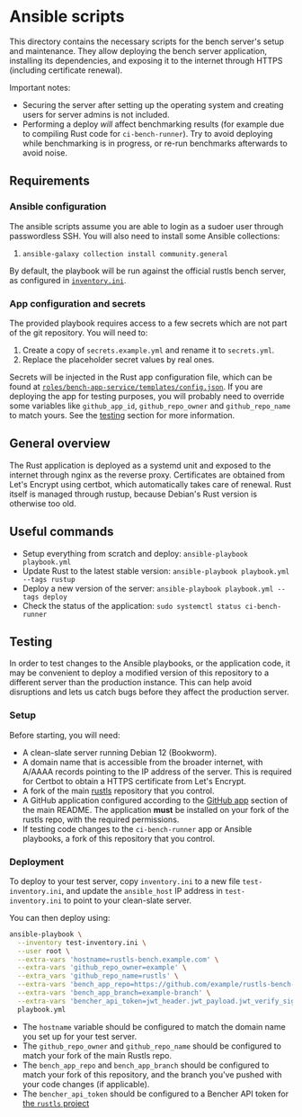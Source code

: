 # Ansible scripts

This directory contains the necessary scripts for the bench server's setup and maintenance. They
allow deploying the bench server application, installing its dependencies, and exposing it to the
internet through HTTPS (including certificate renewal).

Important notes:

* Securing the server after setting up the operating system and creating users for server admins is not included.
* Performing a deploy _will_ affect benchmarking results (for example due to compiling Rust code for `ci-bench-runner`).
  Try to avoid deploying while benchmarking is in progress, or re-run benchmarks afterwards to avoid noise.

## Requirements

### Ansible configuration

The ansible scripts assume you are able to login as a sudoer user through passwordless SSH. You will
also need to install some Ansible collections:

1. `ansible-galaxy collection install community.general`

By default, the playbook will be run against the official rustls bench server, as configured in
[`inventory.ini`](inventory.ini).

### App configuration and secrets

The provided playbook requires access to a few secrets which are not part of the git repository. You
will need to:

1. Create a copy of `secrets.example.yml` and rename it to `secrets.yml`.
1. Replace the placeholder secret values by real ones.

Secrets will be injected in the Rust app configuration file, which can be found at
[`roles/bench-app-service/templates/config.json`](roles/bench-app-service/templates/config.json).
If you are deploying the  app for testing purposes, you will probably need to override some variables like
`github_app_id`, `github_repo_owner` and `github_repo_name` to match yours. See the [testing](#testing)
section for more information.

## General overview

The Rust application is deployed as a systemd unit and exposed to the internet through nginx as the
reverse proxy. Certificates are obtained from Let's Encrypt using certbot, which automatically takes
care of renewal. Rust itself is managed through rustup, because Debian's Rust version is otherwise
too old.

## Useful commands

- Setup everything from scratch and deploy: `ansible-playbook playbook.yml`
- Update Rust to the latest stable version: `ansible-playbook playbook.yml --tags rustup`
- Deploy a new version of the server: `ansible-playbook playbook.yml --tags deploy`
- Check the status of the application: `sudo systemctl status ci-bench-runner`

## Testing

In order to test changes to the Ansible playbooks, or the application code, it may be convenient to
deploy a modified version of this repository to a different server than the production instance. This
can help avoid disruptions and lets us catch bugs before they affect the production server.

### Setup

Before starting, you will need:

* A clean-slate server running Debian 12 (Bookworm).
* A domain name that is accessible from the broader internet, with A/AAAA records pointing to the IP
  address of the server. This is required for Certbot to obtain a HTTPS certificate from Let's Encrypt.
* A fork of the main [rustls](https://github.com/rustls/rustls) repository that you control.
* A GitHub application configured according to the [GitHub app](../readme.md#github-app) section of
  the main README. The application **must** be installed on your fork of the rustls repo, with the required
  permissions.
* If testing code changes to the `ci-bench-runner` app or Ansible playbooks, a fork of this repository that
  you control.

### Deployment

To deploy to your test server, copy `inventory.ini` to a new file `test-inventory.ini`, and update
the `ansible_host` IP address in `test-inventory.ini` to point to your clean-slate server.

You can then deploy using:
```bash
ansible-playbook \
  --inventory test-inventory.ini \
  --user root \
  --extra-vars 'hostname=rustls-bench.example.com' \
  --extra-vars 'github_repo_owner=example' \
  --extra_vars 'github_repo_name=rustls' \
  --extra-vars 'bench_app_repo=https://github.com/example/rustls-bench-app/' \
  --extra-vars 'bench_app_branch=example-branch' \
  --extra-vars 'bencher_api_token=jwt_header.jwt_payload.jwt_verify_signature' \
  playbook.yml
```

* The `hostname` variable should be configured to match the domain name you set up for your test server.
* The `github_repo_owner` and `github_repo_name` should be configured to match your fork of the main Rustls repo.
* The `bench_app_repo` and `bench_app_branch` should be configured to match your fork of this repository, and the
  branch you've pushed with your code changes (if applicable).
* The `bencher_api_token` should be configured to a Bencher API token for [the `rustls` project](https://bencher.dev/perf/rustls)